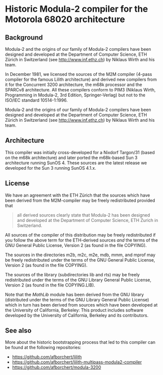 # Historic Modula-2 compiler for the Motorola 68020 architecture

## Background

Modula-2 and the origins of our family of Modula-2 compilers have been
designed and developed at the Department of Computer Science, ETH
Zürich in Switzerland (see http://www.inf.ethz.ch) by Niklaus Wirth
and his team.

In December 1981, we licensed the sources of the M2M compiler (4-pass
compiler for the famous Lilith architecture) and derived new compilers
from it for the Concurrent 3200 architecture, the m68k processor and
the SPARCv8 architecture. All these compilers conform to PIM3 (Niklaus
Wirth, Programming in Modula-2, 3rd Edition, Springer-Verlag) but not to
the ISO/IEC standard 10514-1:1996.

Modula-2 and the origins of our family of Modula-2 compilers have been
designed and developed at the Department of Computer Science, ETH
Zürich in Switzerland (see http://www.inf.ethz.ch) by Niklaus Wirth
and his team.

## Architecture

This compiler was initially cross-developed for a Nixdorf Targon/31
(based on the m68k architecture) and later ported the m68k-based
Sun 3 architecture running SunOS 4. These sources are the latest
release we developed for the Sun 3 running SunOS 4.1.x.

## License

We have an agreement with the ETH Zürich that the sources which
have been derived from the M2M-compiler may be freely redistributed
provided that

> all derived sources clearly state that Modula-2 has been designed
> and developed at the Department of Computer Science, ETH Zurich in
> Switzerland.

All sources of the compiler of this distribution may be freely
redistributed if you follow the above term for the ETH-derived sources
*and* the terms of the GNU General Public License, Version 2 (as found
in the file COPYING).

The sources in the directories m2b, m2c, m2e, mdb, mmm, and mprof
may be freely redistributed under the terms of the GNU General Public
License, Version 2 (as found in the file COPYING).

The sources of the library (subdirectories lib and rts) may be freely
redistributed under the terms of the GNU Library General Public
License, Version 2 (as found in the file COPYING.LIB).

Note that the _MathLib_ module has been derived from the GNU library
(distributed under the terms of the GNU Library General Public License)
which in turn has been derived from sources which have been developed
at the University of California, Berkeley: This product includes
software developed by the University of California, Berkeley and its
contributors.

## See also

More about the historic bootstrapping process that led to this
compiler can be found at the following repositories:
 * https://github.com/afborchert/lilith
 * https://github.com/afborchert/lilith-multipass-modula2-compiler
 * https://github.com/afborchert/modula-3200
